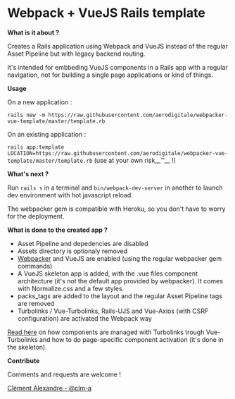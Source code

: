 # Webpack + VueJS Rails template

__What is it about ?__

Creates a Rails application using Webpack and VueJS instead of the regular Asset Pipeline but with legacy backend routing.

It's intended for embbeding VueJS components in a Rails app with a regular navigation, not for building a single page applications or kind of things.

__Usage__

On a new application :

`rails new -m https://raw.githubusercontent.com/aerodigitale/webpacker-vue-template/master/template.rb`

On an existing application :

`rails app:template LOCATION=https://raw.githubusercontent.com/aerodigitale/webpacker-vue-template/master/template.rb`
(use at your own risk__™__ !)

__What's next ?__

Run `rails s` in a terminal and `bin/webpack-dev-server` in another to launch dev environment with hot javascript reload.

The webpacker gem is compatible with Heroku, so you don't have to worry for the deployment.

__What is done to the created app ?__

- Asset Pipeline and depedencies are disabled
- Assets directory is optionaly removed
- [Webpacker](https://github.com/rails/webpacker) and VueJS are enabled (using the regular webpacker gem commands)
- A VueJS skeleton app is added, with the .vue files component architecture (it's not the default app provided by webpacker).
It comes with Normalize.css and a few styles.
- packs_tags are added to the layout and the regular Asset Pipeline tags are removed
- Turbolinks / Vue-Turbolinks, Rails-UJS and Vue-Axios (with CSRF configuration) are activated the Webpack way

[Read here](https://github.com/jeffreyguenther/vue-turbolinks) on how components are managed with Turbolinks trough Vue-Turbolinks and how to do page-specific component activation (it's done in the skeleton).

__Contribute__

Comments and requests are welcome !

[Clément Alexandre - @clm-a](https://github.com/clm-a)

